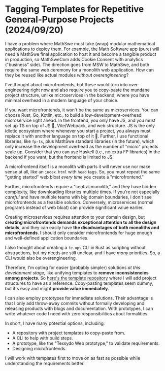 <!-- Copyright (c) 2024 Tobias Briones. All rights reserved. -->
<!-- SPDX-License-Identifier: CC-BY-4.0 -->
<!-- This file is part of https://github.com/tobiasbriones/blog -->

# Tagging Templates for Repetitive General-Purpose Projects (2024/09/20)

I have a problem where MathSwe must take (wrap) modular mathematical
applications to deploy them. For example, the Math Software app (pure) will need
a MathSwe final application to host it and become a tangible product in
production, so MathSweCom adds Cookie Consent with analytics ("business" side).
The direction goes from MSW to MathSwe, and both require the same web ceremony
for a monolith web application. How can they be reused like actual modules
*without overengineering*?

I've thought about microfrontends, but these would turn into over-engineering
right now and also require you to copy-paste the mundane project structure,
unlike microservices in the backend, where you have minimal overhead in a modern
language of your choice.

If you want microfrontends, it won't be the same as microservices. You can
choose Rust, Go, Kotlin, etc., to build a low-development-overhead microservice
right ahead. In the frontend, you only have JS, and you must set up TS on top of
JS 🫠, Vite/Webpack, and web structure. JS is the only idiotic ecosystem where
whenever you start a project, you always must replace it with another language
on top of it 🤡. Further, I use functional libraries, like `fp-ts`, plus MathSwe
standard libraries (in the future), which only increase the development overhead
as the number of "micro" projects scale up. Consider that you can use Haskell
(i.e., no extra FP libraries) in the backend if you want, but the frontend is
limited to JS.

A microfrontend itself is a monolith with parts it will never use nor make sense
at all, like an `index.html` with `head` tags. So, you must repeat the same
"getting started" web bloat *every time* you create a "microfrontend."

Further, microfrontends require a "central monolith," and they have hidden
complexity, like downloading libraries multiple times. If you're not especially
*careful* and have multiple teams with big domain boundaries, I don't see
microfrontends as a feasible solution. Conversely, microservices (normal
programs instead of web bloat) can provide significant value earlier.

Creating microservices requires attention to your domain design, but **creating
microfrontends demands exceptional attention to all the design details**, and
they can easily have **the disadvantages of both monoliths and microfrontends**.
I should only consider microfrontends for huge enough and well-defined
application boundaries.

I also thought about creating a `fe-ops` CLI in Rust as scripting without
abstractions, but my needs are still unclear, and I have *many*
priorities. So, a CLI would also be overengineering.

Therefore, I'm opting for easier (probably simpler) solutions *at this
development stage*, like unifying templates to **remove inconsistencies among
projects**. So
[here's the template repository](https://github.com/mathswe-ops/templates)
where I will add project structures to have as a reference. Copy-pasting
templates seem dummy, but it's easy and might **provide value immediately**.

I can also employ prototypes for immediate solutions. Their advantage is that I
only add throw-away commits without formally developing and releasing products
with blogs and documentation. With prototypes, I can write whatever code I need
with zero responsibilities about formalities.

In short, I have many potential options, including:

- A repository with project templates to copy-paste from.
- A CLI to help with build steps.
- A prototype, like the "Texsydo Web prototype," to validate requirements.
- Designing microfrontends.

I will work with templates first to move on as fast as possible while
understanding the requirements better.

